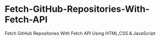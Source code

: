 # Fetch-GitHub-Repositories-With-Fetch-API
Fetch GitHub Repositories With Fetch API Using HTML,CSS &amp; JavaScript
